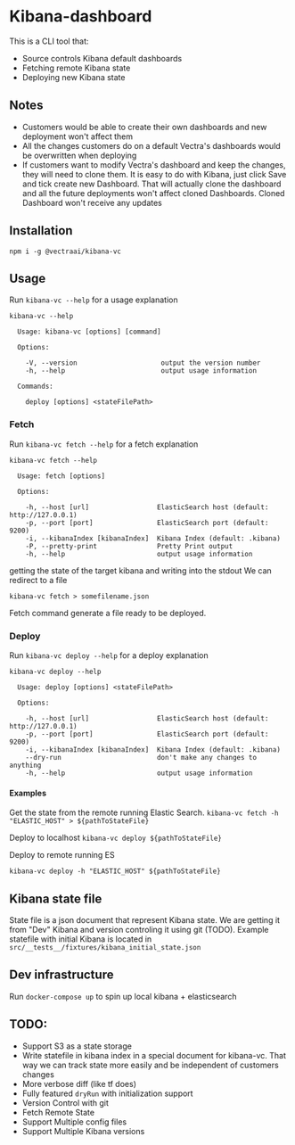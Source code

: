 # Kibana-dashboard

This is a CLI tool that:
* Source controls Kibana default dashboards
* Fetching remote Kibana state
* Deploying new Kibana state


## Notes

* Customers would be able to create their own dashboards and new deployment won't affect them
* All the changes customers do on a default Vectra's dashboards would be overwritten when deploying
* If customers want to modify Vectra's dashboard and keep the changes, they will need to clone them. It is easy to do with Kibana, just click Save and tick create new Dashboard. That will actually clone the dashboard and all the future deployments won't affect cloned Dashboards. Cloned Dashboard won't receive any updates

## Installation

```
npm i -g @vectraai/kibana-vc
```

## Usage

Run `kibana-vc --help` for a usage explanation

```
kibana-vc --help

  Usage: kibana-vc [options] [command]

  Options:

    -V, --version                     output the version number
    -h, --help                        output usage information

  Commands:

    deploy [options] <stateFilePath>
```

### Fetch

Run `kibana-vc fetch --help`  for a fetch explanation

```
kibana-vc fetch --help

  Usage: fetch [options]

  Options:

    -h, --host [url]                 ElasticSearch host (default: http://127.0.0.1)
    -p, --port [port]                ElasticSearch port (default: 9200)
    -i, --kibanaIndex [kibanaIndex]  Kibana Index (default: .kibana)
    -P, --pretty-print               Pretty Print output
    -h, --help                       output usage information

```

getting the state of the target kibana and writing into the stdout
We can redirect to a file

`kibana-vc fetch > somefilename.json`

Fetch command generate a file ready to be deployed.

### Deploy

Run `kibana-vc deploy --help` for a deploy explanation

```
kibana-vc deploy --help

  Usage: deploy [options] <stateFilePath>

  Options:

    -h, --host [url]                 ElasticSearch host (default: http://127.0.0.1)
    -p, --port [port]                ElasticSearch port (default: 9200)
    -i, --kibanaIndex [kibanaIndex]  Kibana Index (default: .kibana)
    --dry-run                        don't make any changes to anything
    -h, --help                       output usage information
```

#### Examples

Get the state from the remote running Elastic Search. `kibana-vc fetch -h "ELASTIC_HOST" > ${pathToStateFile}`

Deploy to localhost `kibana-vc deploy ${pathToStateFile}`

Deploy to remote running ES
```
kibana-vc deploy -h "ELASTIC_HOST" ${pathToStateFile}
```

## Kibana state file

State file is a json document that represent Kibana state. We are getting it from "Dev" Kibana and version controling it using git (TODO). Example statefile with initial Kibana is located in `src/__tests__/fixtures/kibana_initial_state.json`

## Dev infrastructure

Run `docker-compose up` to spin up local kibana + elasticsearch

## TODO:

- Support S3 as a state storage
- Write statefile in kibana index in a special document for kibana-vc. That way we can track state more easily and be independent of customers changes
- More verbose diff (like tf does)
- Fully featured `dryRun` with initialization support
- Version Control with git
- Fetch Remote State
- Support Multiple config files
- Support Multiple Kibana versions